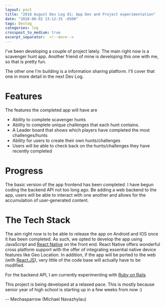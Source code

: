 ```yaml
---
layout: post
title: "2018 August Dev Log 01: App Dev and Project experimentation"
date: "2018-08-02 13:12:35 -0500"
tags: Devlog
categories: log
crosspost_to_medium: true
excerpt_separator:  <!--more-->
---
```


I've been developing a couple of project lately. The main right now is a scavenger hunt app. Another friend of mine is developing this one with me, so that is pretty fun.

The other one I'm building is a information sharing platform. I'll cover that one in more detail in the next Dev Log.

# Features

The features the completed app will have are

- Ability to complete scavenger hunts
- Ability to complete unique challenges that each hunt contains.
- A Leader board that shows which players have completed the most challenges/hunts
- Ability for users to create their own hunts/challenges
- Users will be able to check back on the hunts/challenges they have recently completed

# Progress

The basic version of the app frontend has been completed. I have begun coding the backend API not too long ago. Be adding a web backend to the app, users will be able to interact with one another and allows for the accumulation of user-generated content.

# The Tech Stack

The aim right now is to be able to release the app on Android and IOS once it has been completed. As such, we opted to develop the app using JavaScript and [React Native](https://facebook.github.io/react-native/) on the front end. React Native offers wonderful cross platform support with the offer of integrating essential native device features like Geo Location. In addition, if the app will be ported to the web (with [React.JS](https://reactjs.org/)), very little of the code base will actually have to be modified.

For the backend API, I am currently experimenting with [Ruby on Rails](https://rubyonrails.org/)

This project is being developed at a relaxed pace. This is mostly because senior year of high school is starting up in a few weeks from now :)

-- Mechasparrow (Michael Navazhylau)
